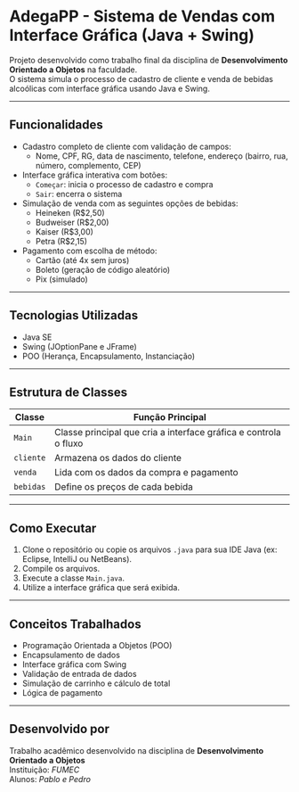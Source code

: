 # AdegaPP - Sistema de Vendas com Interface Gráfica (Java + Swing)

Projeto desenvolvido como trabalho final da disciplina de **Desenvolvimento Orientado a Objetos** na faculdade.  
O sistema simula o processo de cadastro de cliente e venda de bebidas alcoólicas com interface gráfica usando Java e Swing.

---

## Funcionalidades

- Cadastro completo de cliente com validação de campos:
  - Nome, CPF, RG, data de nascimento, telefone, endereço (bairro, rua, número, complemento, CEP)
- Interface gráfica interativa com botões:
  - `Começar`: inicia o processo de cadastro e compra
  - `Sair`: encerra o sistema
- Simulação de venda com as seguintes opções de bebidas:
  - Heineken (R$2,50)
  - Budweiser (R$2,00)
  - Kaiser (R$3,00)
  - Petra (R$2,15)
- Pagamento com escolha de método:
  - Cartão (até 4x sem juros)
  - Boleto (geração de código aleatório)
  - Pix (simulado)

---

## Tecnologias Utilizadas

- Java SE
- Swing (JOptionPane e JFrame)
- POO (Herança, Encapsulamento, Instanciação)

---

## Estrutura de Classes

| Classe    | Função Principal |
|-----------|------------------|
| `Main`    | Classe principal que cria a interface gráfica e controla o fluxo |
| `cliente` | Armazena os dados do cliente |
| `venda`   | Lida com os dados da compra e pagamento |
| `bebidas` | Define os preços de cada bebida |

---

## Como Executar

1. Clone o repositório ou copie os arquivos `.java` para sua IDE Java (ex: Eclipse, IntelliJ ou NetBeans).
2. Compile os arquivos.
3. Execute a classe `Main.java`.
4. Utilize a interface gráfica que será exibida.

---

## Conceitos Trabalhados

- Programação Orientada a Objetos (POO)
- Encapsulamento de dados
- Interface gráfica com Swing
- Validação de entrada de dados
- Simulação de carrinho e cálculo de total
- Lógica de pagamento

---

## Desenvolvido por

Trabalho acadêmico desenvolvido na disciplina de **Desenvolvimento Orientado a Objetos**  
Instituição: *FUMEC*  
Alunos: *Pablo e Pedro*

